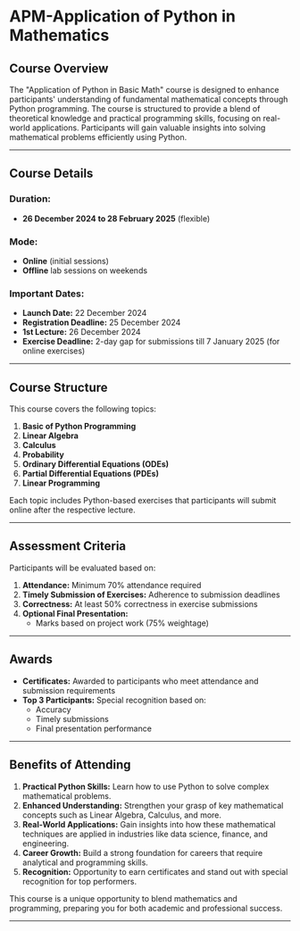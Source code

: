 # APM-Application of Python in Mathematics

## Course Overview
The "Application of Python in Basic Math" course is designed to enhance participants' understanding of fundamental mathematical concepts through Python programming. The course is structured to provide a blend of theoretical knowledge and practical programming skills, focusing on real-world applications. Participants will gain valuable insights into solving mathematical problems efficiently using Python.

---

## Course Details

### Duration:
- **26 December 2024 to 28 February 2025** (flexible)

### Mode:
- **Online** (initial sessions)
- **Offline** lab sessions on weekends

### Important Dates:
- **Launch Date:** 22 December 2024
- **Registration Deadline:** 25 December 2024
- **1st Lecture:** 26 December 2024
- **Exercise Deadline:** 2-day gap for submissions till 7 January 2025 (for online exercises)

---

## Course Structure
This course covers the following topics:
1. **Basic of Python Programming**
2. **Linear Algebra**
3. **Calculus**
4. **Probability**
5. **Ordinary Differential Equations (ODEs)**
6. **Partial Differential Equations (PDEs)**
7. **Linear Programming**

Each topic includes Python-based exercises that participants will submit online after the respective lecture.

---

## Assessment Criteria
Participants will be evaluated based on:

1. **Attendance:** Minimum 70% attendance required
2. **Timely Submission of Exercises:** Adherence to submission deadlines
3. **Correctness:** At least 50% correctness in exercise submissions
4. **Optional Final Presentation:**
   - Marks based on project work (75% weightage)

---

## Awards
- **Certificates:** Awarded to participants who meet attendance and submission requirements
- **Top 3 Participants:** Special recognition based on:
  - Accuracy
  - Timely submissions
  - Final presentation performance

---

## Benefits of Attending

1. **Practical Python Skills:** Learn how to use Python to solve complex mathematical problems.
2. **Enhanced Understanding:** Strengthen your grasp of key mathematical concepts such as Linear Algebra, Calculus, and more.
3. **Real-World Applications:** Gain insights into how these mathematical techniques are applied in industries like data science, finance, and engineering.
4. **Career Growth:** Build a strong foundation for careers that require analytical and programming skills.
5. **Recognition:** Opportunity to earn certificates and stand out with special recognition for top performers.

This course is a unique opportunity to blend mathematics and programming, preparing you for both academic and professional success.

---

